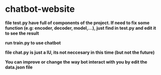 # chatbot-website

**file test.py have full of components of the project. If need to fix some function (e.g: encoder, decoder, model,...), just find in test.py and edit it to see the result**

**run train.py to use chatbot**

**file chat.py is just a IU, its not neccesary in this time (but not the future)**

**You can improve or change the way bot interact with you by edit the data.json file**
